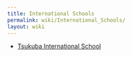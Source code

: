 ```yaml
---
title: International Schools
permalink: wiki/International_Schools/
layout: wiki
---
```


-   [Tsukuba International
    School](/wiki/Tsukuba_International_School "wikilink")

